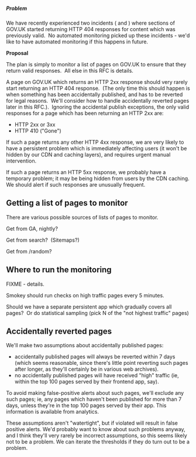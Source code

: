 ##### **Problem**

We have recently experienced two incidents ( and&nbsp;) where sections of GOV.UK started returning HTTP 404 responses for content which was previously valid. &nbsp;No automated monitoring picked up these incidents - we'd like to have automated monitoring if this happens in future.

**Proposal**

The plan is simply to monitor a list of pages on GOV.UK to ensure that they return valid responses. &nbsp;All else in this RFC is details.

A page on GOV.UK which returns an HTTP 2xx response should very rarely start returning an HTTP 404 response. &nbsp;(The only time this should happen is when something has been accidentally published, and has to be reverted for legal reasons. &nbsp;We'll consider how to handle accidentally reverted pages later in this RFC.). &nbsp;Ignoring the accidental publish exceptions, the only valid responses for a page which has been returning an HTTP 2xx are:

- HTTP 2xx or 3xx
- HTTP 410 ("Gone")

If such a page returns any other HTTP 4xx response, we are very likely to have a persistent problem which is immediately affecting users (it won't be hidden by our CDN and caching layers), and requires urgent manual intervention.

If such a page returns an HTTP 5xx response, we probably have a temporary problem; it may be being hidden from users by the CDN caching. We should alert if such responses are unusually frequent.&nbsp;

## Getting a list of pages to monitor

There are various possible sources of lists of pages to monitor.

Get from GA, nightly?

Get from search? &nbsp;(Sitemaps?)

Get from /random?

## Where to run the monitoring

FIXME - details.

Smokey should run checks on high traffic pages every 5 minutes.

Should we have a separate persistent app which gradually covers all pages? &nbsp;Or do statistical sampling (pick N of the "not highest traffic" pages)

## Accidentally reverted pages

We'll make two assumptions about accidentally published pages:

- accidentally published pages will always be reverted within 7 days (which seems reasonable, since there's little point reverting such pages after longer, as they'll certainly be in various web archives).
- no accidentally published pages will have received "high" traffic (ie, within the top 100 pages served by their frontend app, say).

To avoid making false-positive alerts about such pages, we'll exclude any such pages; ie, any pages which haven't been published for more than 7 days, unless they're in the top 100 pages served by their app. This information is available from analytics.

These assumptions aren't "watertight", but if violated will result in false positive alerts. We'd probably want to know about such problems anyway, and I think they'll very rarely be incorrect assumptions, so this seems likely not to be a problem. We can iterate the thresholds if they do turn out to be a problem.

&nbsp;

&nbsp;

&nbsp;

